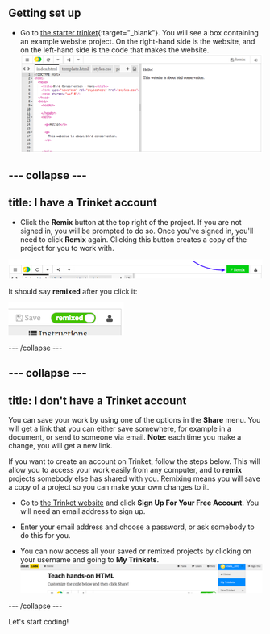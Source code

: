 ## Getting set up

- Go to [the starter trinket](http://dojo.soy/se-html1-start){:target="_blank"}. You will see a box containing an example website project. On the right-hand side is the website, and on the left-hand side is the code that makes the website.
![Web page and code in Trinket](images/tktHTMLStartingPoint.png)


--- collapse ---
---
title: I have a Trinket account
---

- Click the **Remix** button at the top right of the project. If you are not signed in, you will be prompted to do so. Once you've signed in, you'll  need to click  **Remix** again. Clicking this button creates a copy of the project for you to work with. 

![Remix button](images/tktRemixButtonArrow.png)

It should say **remixed** after you click it:

![Button now says "remixed"](images/tktRemixedSmall.png)

--- /collapse ---

--- collapse ---
---
title: I don't have a Trinket account
---

You can save your work by using one of the options in the **Share** menu. You will get a link that you can either save somewhere, for example in a document, or send to someone via email.
**Note:** each time you make a change, you will get a new link.

If you want to create an account on Trinket, follow the steps below. This will allow you to access your work easily from any computer, and to **remix** projects somebody else has shared with you. Remixing means you will save a copy of a project so you can make your own changes to it.

- Go to [the Trinket website](http://dojo.soy/trinket) and click **Sign Up For Your Free Account**. You will need an email address to sign up. 

- Enter your email address and choose a password, or ask somebody to do this for you.

- You can now access all your saved or remixed projects by clicking on your username and going to **My Trinkets**.
!["My Trinkets" menu item](images/MyTrinketsMenuWide.png)

--- /collapse ---

Let's start coding!

